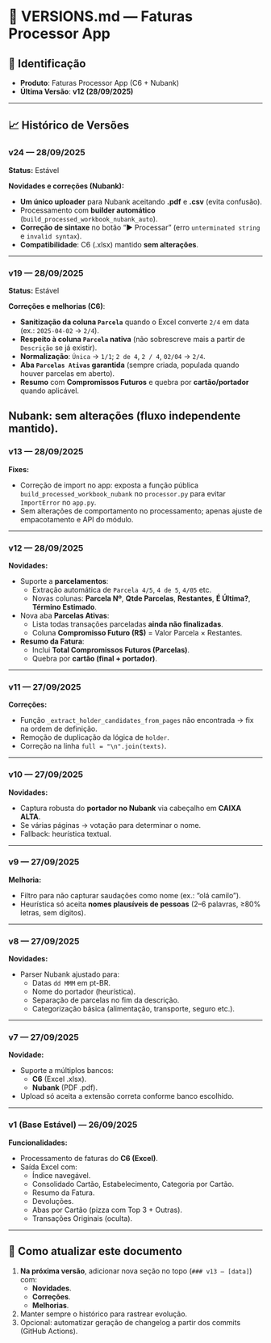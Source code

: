 # 📘 VERSIONS.md — Faturas Processor App

## 🔖 Identificação
- **Produto**: Faturas Processor App (C6 + Nubank)  
- **Última Versão**: **v12 (28/09/2025)**  

---

## 📈 Histórico de Versões

### v24 — 28/09/2025
**Status:** Estável

**Novidades e correções (Nubank):**
- **Um único uploader** para Nubank aceitando **.pdf** e **.csv** (evita confusão).
- Processamento com **builder automático** (`build_processed_workbook_nubank_auto`).
- **Correção de sintaxe** no botão “▶️ Processar” (erro `unterminated string` e `invalid syntax`).
- **Compatibilidade**: C6 (.xlsx) mantido **sem alterações**.

---

### v19 — 28/09/2025
**Status:** Estável

**Correções e melhorias (C6)**:
- **Sanitização da coluna `Parcela`** quando o Excel converte `2/4` em data (ex.: `2025-04-02` → `2/4`).  
- **Respeito à coluna `Parcela` nativa** (não sobrescreve mais a partir de `Descrição` se já existir).  
- **Normalização**: `Única` → `1/1`; `2 de 4`, `2 / 4`, `02/04` → `2/4`.  
- **Aba `Parcelas Ativas` garantida** (sempre criada, populada quando houver parcelas em aberto).  
- **Resumo** com **Compromissos Futuros** e quebra por **cartão/portador** quando aplicável.  

**Nubank**: sem alterações (fluxo independente mantido).
---

### v13 — 28/09/2025
**Fixes:**
- Correção de import no app: exposta a função pública `build_processed_workbook_nubank` no `processor.py` para evitar `ImportError` no `app.py`.
- Sem alterações de comportamento no processamento; apenas ajuste de empacotamento e API do módulo.

---

### v12 — 28/09/2025
**Novidades:**
- Suporte a **parcelamentos**:
  - Extração automática de `Parcela 4/5`, `4 de 5`, `4/05` etc.
  - Novas colunas: **Parcela Nº**, **Qtde Parcelas**, **Restantes**, **É Última?**, **Término Estimado**.
- Nova aba **Parcelas Ativas**:
  - Lista todas transações parceladas **ainda não finalizadas**.
  - Coluna **Compromisso Futuro (R$)** = Valor Parcela × Restantes.
- **Resumo da Fatura**:
  - Inclui **Total Compromissos Futuros (Parcelas)**.
  - Quebra por **cartão (final + portador)**.

---

### v11 — 27/09/2025
**Correções:**
- Função `_extract_holder_candidates_from_pages` não encontrada → fix na ordem de definição.
- Remoção de duplicação da lógica de `holder`.
- Correção na linha `full = "\n".join(texts)`.

---

### v10 — 27/09/2025
**Novidades:**
- Captura robusta do **portador no Nubank** via cabeçalho em **CAIXA ALTA**.
- Se várias páginas → votação para determinar o nome.
- Fallback: heurística textual.

---

### v9 — 27/09/2025
**Melhoria:**
- Filtro para não capturar saudações como nome (ex.: “olá camilo”).
- Heurística só aceita **nomes plausíveis de pessoas** (2–6 palavras, ≥80% letras, sem dígitos).

---

### v8 — 27/09/2025
**Novidades:**
- Parser Nubank ajustado para:
  - Datas `dd MMM` em pt-BR.
  - Nome do portador (heurística).
  - Separação de parcelas no fim da descrição.
  - Categorização básica (alimentação, transporte, seguro etc.).

---

### v7 — 27/09/2025
**Novidade:**  
- Suporte a múltiplos bancos:
  - **C6** (Excel .xlsx).
  - **Nubank** (PDF .pdf).
- Upload só aceita a extensão correta conforme banco escolhido.

---

### v1 (Base Estável) — 26/09/2025
**Funcionalidades:**
- Processamento de faturas do **C6 (Excel)**.
- Saída Excel com:
  - Índice navegável.
  - Consolidado Cartão, Estabelecimento, Categoria por Cartão.
  - Resumo da Fatura.
  - Devoluções.
  - Abas por Cartão (pizza com Top 3 + Outras).
  - Transações Originais (oculta).

---

## 🔄 Como atualizar este documento
1. **Na próxima versão**, adicionar nova seção no topo (`### v13 — [data]`) com:
   - **Novidades**.
   - **Correções**.
   - **Melhorias**.
2. Manter sempre o histórico para rastrear evolução.
3. Opcional: automatizar geração de changelog a partir dos commits (GitHub Actions).  

